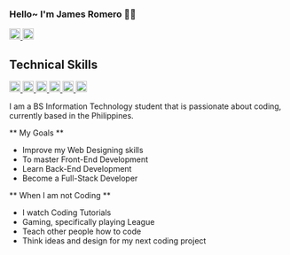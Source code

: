 ### Hello~ I'm James Romero 👋👑
<a href="https://www.linkedin.com/in/jameslabradorromero/">
  <img src="https://img.shields.io/badge/-LinkedIn-0e76a8?style=flat-square&logo=Linkedin&logoColor=white" height="20" width="auto"/>
</a>
<a href="https://www.youtube.com/channel/UCh0ur_US53T69ajW9K2aYjA">
  <img src="https://img.shields.io/badge/YouTube-FF0000?style=for-the-badge&logo=youtube&logoColor=white" height="20" width="auto"/>
</a>


## Technical Skills
<a href="https://jamesromero-homepage.vercel.app/">
<img src="https://img.shields.io/badge/HTML5-E34F26?style=for-the-badge&logo=html5&logoColor=white" height="20" width="auto"/>
<img src="https://img.shields.io/badge/CSS3-1572B6?style=for-the-badge&logo=css3&logoColor=white" height="20" width="auto"/>
<img src="https://img.shields.io/badge/Sass-CC6699?style=for-the-badge&logo=sass&logoColor=white" height="20" width="auto"/>
<img src="https://img.shields.io/badge/JavaScript-323330?style=for-the-badge&logo=javascript&logoColor=F7DF1E" height="20" width="auto"/>
<img src="https://img.shields.io/badge/Node.js-43853D?style=for-the-badge&logo=node.js&logoColor=white" height="20" width="auto"/>
<img src="https://img.shields.io/badge/C%23-239120?style=for-the-badge&logo=c-sharp&logoColor=white" height="20" width="auto"/>
</a>


I am a BS Information Technology student that is passionate about coding, currently based in the Philippines. 


** My Goals **
- Improve my Web Designing skills
- To master Front-End Development
- Learn Back-End Development
- Become a Full-Stack Developer

** When I am not Coding **
- I watch Coding Tutorials
- Gaming, specifically playing League
- Teach other people how to code
- Think ideas and design for my next coding project

<!--
**JamesRomero2/JamesRomero2** is a ✨ _special_ ✨ repository because its `README.md` (this file) appears on your GitHub profile.

Here are some ideas to get you started:

- 🔭 I’m currently working on ...
- 🌱 I’m currently learning ...
- 👯 I’m looking to collaborate on ...
- 🤔 I’m looking for help with ...
- 💬 Ask me about ...
- 📫 How to reach me: ...
- 😄 Pronouns: ...
- ⚡ Fun fact: ...
-->
